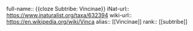 full-name:: {{cloze Subtribe: Vincinae}}
iNat-url:: https://www.inaturalist.org/taxa/632394
wiki-url:: https://en.wikipedia.org/wiki/Vinca
alias:: [[Vincinae]]
rank:: [[subtribe]]